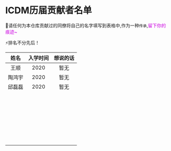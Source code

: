 # ICDM历届贡献者名单

:ice_cream:请任何为本仓库贡献过的同僚将自己的名字填写到表格中,作为一种`传承`,<font  color='cblue'>留下你的痕迹~</font>



:zap:排名不分先后！

|  姓名  | 入学时间 | 想说的话 |
| :----: | :------: | :------: |
|  王顺  |   2020   |   暂无   |
| 陶鸿宇 |   2020   |   暂无   |
| 邱磊磊 |   2020   |   暂无   |
|        |          |          |
|        |          |          |
|        |          |          |
|        |          |          |
|        |          |          |
|        |          |          |
|        |          |          |
|        |          |          |
|        |          |          |
|        |          |          |
|        |          |          |
|        |          |          |
|        |          |          |
|        |          |          |
|        |          |          |
|        |          |          |
|        |          |          |
|        |          |          |
|        |          |          |
|        |          |          |
|        |          |          |
|        |          |          |
|        |          |          |
|        |          |          |
|        |          |          |
|        |          |          |
|        |          |          |
|        |          |          |


